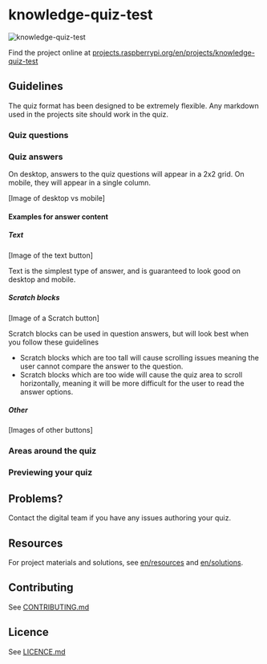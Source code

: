 # knowledge-quiz-test

![knowledge-quiz-test](banner.png)

Find the project online at [projects.raspberrypi.org/en/projects/knowledge-quiz-test](https://projects.raspberrypi.org/en/projects/knowledge-quiz-test)

## Guidelines

The quiz format has been designed to be extremely flexible. Any markdown used in the projects site should work in the quiz.

### Quiz questions

### Quiz answers

On desktop, answers to the quiz questions will appear in a 2x2 grid. On mobile, they will appear in a single column.

[Image of desktop vs mobile]

#### Examples for answer content

##### Text
[Image of the text button]

Text is the simplest type of answer, and is guaranteed to look good on desktop and mobile.

##### Scratch blocks
[Image of a Scratch button]

Scratch blocks can be used in question answers, but will look best when you follow these guidelines

- Scratch blocks which are too tall will cause scrolling issues meaning the user cannot compare the answer to the question.
- Scratch blocks which are too wide will cause the quiz area to scroll horizontally, meaning it will be more difficult for the user to read the answer options.

##### Other
[Images of other buttons]

### Areas around the quiz

### Previewing your quiz

## Problems?

Contact the digital team if you have any issues authoring your quiz.

## Resources
For project materials and solutions, see [en/resources](https://github.com/raspberrypilearning/knowledge-quiz-test/tree/master/en/resources) and [en/solutions](https://github.com/raspberrypilearning/knowledge-quiz-test/tree/master/en/solutions).

## Contributing
See [CONTRIBUTING.md](CONTRIBUTING.md)

## Licence
 See [LICENCE.md](LICENCE.md)

